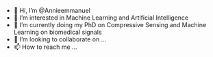 - 👋 Hi, I’m @Annieemmanuel
- 👀 I’m interested in Machine Learning and Artificial Intelligence
- 🌱 I’m currently doing my PhD on Compressive Sensing and Machine Learning on biomedical signals
- 💞️ I’m looking to collaborate on ...
- 📫 How to reach me ...

<!---
Annieemmanuel/Annieemmanuel is a ✨ special ✨ repository because its `README.md` (this file) appears on your GitHub profile.
You can click the Preview link to take a look at your changes.
--->
